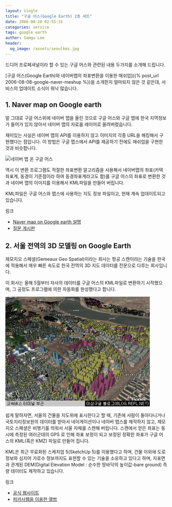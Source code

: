 ```yaml
---
layout: single
title: "구글 어스(Google Earth) 2종 세트"
date: 2006-08-28 02:55:31
categories: service
tags: google earth
author: Samgu Lee
header:
  og_image: /assets/seoulkmz.jpg
---
```


드디어 프로페셔널이라 할 수 있는 구글 어스와 관련된 내용 두가지를 소개해 드립니다.

[구글 어스(Google Earth)와 네이버맵의 좌표변환을 이용한 매쉬업]({% post_url 2006-08-08-google-naver-meshup %})을 소개한지 얼마되지 않은 것 같은데, 서비스의 업데이트 소식이 워낙 많습니다.

## 1. Naver map on Google earth

말 그대로 구글 어스위에 네이버 맵을 올린 것으로 구글 어스와 구글 맵에 한국 지역정보가 들어가 있지 않아서 네이버 맵의 자료를 레이어로 올려버렸습니다.

재미있는 사실은 네이버 맵의 API를 이용하지 않고 이미지의 각종 URL을 해킹해서 구현했다는 점입니다. 이 방법은 구글 맵스에서 API를 제공하기 전에도 매쉬업을 구현한 것과 비슷합니다.

![네이버 맵 온 구글 어스](https://advance.sarang.net/~aero/map/nog.jpg)

역시 이 변환 프로그램도 적절한 좌표변환 알고리즘을 사용해서 네이버맵의 좌표(카텍좌표계, 동경이 기준점이라 하여 동경좌표계라고도 함)를 구글 어스의 좌표로 변환한 것과 네이버 맵의 이미지를 이용해서 KML파일을 만들어 버립니다.

KML파일은 구글 어스와 맵스에 사용하는 지도 정보 파일이고, 현재 계속 업데이트되고 있습니다.

링크

- [Naver map on Google earth 설명](http://advance.sarang.net/%7Eaero/map/)
- [질문 게시판](http://kldp.org/node/73163)

## 2. 서울 전역의 3D 모델링 on Google Earth

제모지오 스페셜(Gemeaux Geo Spatial)이라는 회사는 항공 스캔이라는 기술을 한국에 적용해서 매우 빠른 속도로 한국 전역의 3D 지도 데이터를 전문으로 다루는 회사입니다.

이 회사는 올해 5월부터 자사의 데이터를 구글 어스의 KML파일로 변환하기 시작했으며, 그 공정도 프로그램에 의한 자동화를 완성했다고 합니다.

![서울 전역을 그린 KML 파일](/assets/seoulkmz.jpg)

쉽게 말하자면, 서울의 건물을 지도위에 표시한다고 할 때, 기존에 사람이 돌아다니거나 국토지리정보원의 데이터를 받아서 네이게이션이나 네이버 맵스를 제작하지 않고, 제모지오 스페셜은 비행기를 띄워서 서울 자체를 스캔해 버립니다. 스캔에서 얻은 좌표는 동시에 측정된 여러군데의 GPS 로 인해 좌표 보정이 되고 보정된 정확한 좌표가 구글 어스의 KML(혹은 KMZ) 파일로 만들어 집니다.

KML은 최근 무료화된 스케치업 5(SketchUp 5)를 이용했다고 하며, 건물 이외에 도로 정보와 심지어 가로수 정보까지도 표현할 수 있는 기술을 소유하고 있다고 하며, 지표면과 관계된 DEM(Digital Elevation Model : 순수한 땅바닥의 높이값-bare ground) 측량 데이터도 제작하고 있습니다.

링크

- [공식 웹사이트](http://www.gemeauxgs.com/)
- [피카사웹을 이용한 앨범](http://picasaweb.google.com/cable8mm/SeoulKMZ)
